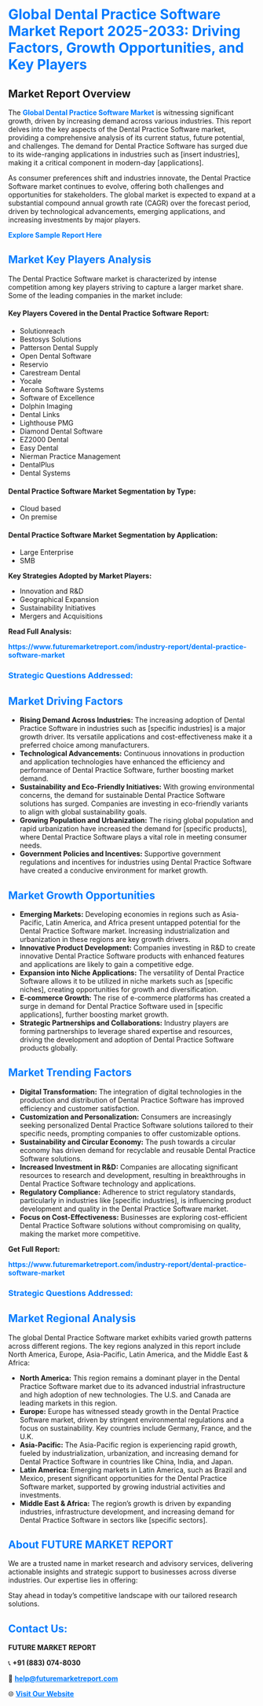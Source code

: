 <h1 style="color: #007BFF;">Global Dental Practice Software Market Report 2025-2033: Driving Factors, Growth Opportunities, and Key Players</h1>

<section id="overview">
<h2>Market Report Overview</h2>
<p>The <a href="https://www.futuremarketreport.com/industry-report/dental-practice-software-market" style="color: #007BFF; text-decoration: none;"><strong>Global Dental Practice Software Market</strong></a> is witnessing significant growth, driven by increasing demand across various industries. This report delves into the key aspects of the Dental Practice Software market, providing a comprehensive analysis of its current status, future potential, and challenges. The demand for Dental Practice Software has surged due to its wide-ranging applications in industries such as [insert industries], making it a critical component in modern-day [applications].</p>
<p>As consumer preferences shift and industries innovate, the Dental Practice Software market continues to evolve, offering both challenges and opportunities for stakeholders. The global market is expected to expand at a substantial compound annual growth rate (CAGR) over the forecast period, driven by technological advancements, emerging applications, and increasing investments by major players.</p>
</section>

<section id="overview">
<p><a href="https://www.futuremarketreport.com/request-sample/reportId=56367" style="color: #007BFF; text-decoration: none;"><strong>Explore Sample Report Here</strong></a></p>
</section>

<section id="key-players">
<h2 style="color: #007BFF;">Market Key Players Analysis</h2>
<p>The Dental Practice Software market is characterized by intense competition among key players striving to capture a larger market share. Some of the leading companies in the market include:</p>
<h4>Key Players Covered in the Dental Practice Software Report:</h4>
<ul><li>Solutionreach</li><li>Bestosys Solutions</li><li>Patterson Dental Supply</li><li>Open Dental Software</li><li>Reservio</li><li>Carestream Dental</li><li>Yocale</li><li>Aerona Software Systems</li><li>Software of Excellence</li><li>Dolphin Imaging</li><li>Dental Links</li><li>Lighthouse PMG</li><li>Diamond Dental Software</li><li>EZ2000 Dental</li><li>Easy Dental</li><li>Nierman Practice Management</li><li>DentalPlus</li><li>Dental Systems</li></ul>
<h4>Dental Practice Software Market Segmentation by Type:</h4>
<ul><li>Cloud based</li><li>On premise</li></ul>

<h4>Dental Practice Software Market Segmentation by Application:</h4>
<ul><li>Large Enterprise</li><li>SMB</li></ul>
<p><strong>Key Strategies Adopted by Market Players:</strong></p>
<ul>
<li>Innovation and R&D</li>
<li>Geographical Expansion</li>
<li>Sustainability Initiatives</li>
<li>Mergers and Acquisitions</li>
</ul>
</section>

<section>
<p><strong>Read Full Analysis: </strong></p><a href="https://www.futuremarketreport.com/industry-report/dental-practice-software-market" style="color: #007BFF; text-decoration: none;"><strong>https://www.futuremarketreport.com/industry-report/dental-practice-software-market</strong></a>
<h3 style="color: #007BFF;">Strategic Questions Addressed:</h3>
</section>

<section id="driving-factors">
<h2 style="color: #007BFF;">Market Driving Factors</h2>
<ul>
<li><strong>Rising Demand Across Industries:</strong> The increasing adoption of Dental Practice Software in industries such as [specific industries] is a major growth driver. Its versatile applications and cost-effectiveness make it a preferred choice among manufacturers.</li>
<li><strong>Technological Advancements:</strong> Continuous innovations in production and application technologies have enhanced the efficiency and performance of Dental Practice Software, further boosting market demand.</li>
<li><strong>Sustainability and Eco-Friendly Initiatives:</strong> With growing environmental concerns, the demand for sustainable Dental Practice Software solutions has surged. Companies are investing in eco-friendly variants to align with global sustainability goals.</li>
<li><strong>Growing Population and Urbanization:</strong> The rising global population and rapid urbanization have increased the demand for [specific products], where Dental Practice Software plays a vital role in meeting consumer needs.</li>
<li><strong>Government Policies and Incentives:</strong> Supportive government regulations and incentives for industries using Dental Practice Software have created a conducive environment for market growth.</li>
</ul>
</section>

<section id="growth-opportunities">
<h2 style="color: #007BFF;">Market Growth Opportunities</h2>
<ul>
<li><strong>Emerging Markets:</strong> Developing economies in regions such as Asia-Pacific, Latin America, and Africa present untapped potential for the Dental Practice Software market. Increasing industrialization and urbanization in these regions are key growth drivers.</li>
<li><strong>Innovative Product Development:</strong> Companies investing in R&D to create innovative Dental Practice Software products with enhanced features and applications are likely to gain a competitive edge.</li>
<li><strong>Expansion into Niche Applications:</strong> The versatility of Dental Practice Software allows it to be utilized in niche markets such as [specific niches], creating opportunities for growth and diversification.</li>
<li><strong>E-commerce Growth:</strong> The rise of e-commerce platforms has created a surge in demand for Dental Practice Software used in [specific applications], further boosting market growth.</li>
<li><strong>Strategic Partnerships and Collaborations:</strong> Industry players are forming partnerships to leverage shared expertise and resources, driving the development and adoption of Dental Practice Software products globally.</li>
</ul>
</section>

<section id="trending-factors">
<h2 style="color: #007BFF;">Market Trending Factors</h2>
<ul>
<li><strong>Digital Transformation:</strong> The integration of digital technologies in the production and distribution of Dental Practice Software has improved efficiency and customer satisfaction.</li>
<li><strong>Customization and Personalization:</strong> Consumers are increasingly seeking personalized Dental Practice Software solutions tailored to their specific needs, prompting companies to offer customizable options.</li>
<li><strong>Sustainability and Circular Economy:</strong> The push towards a circular economy has driven demand for recyclable and reusable Dental Practice Software solutions.</li>
<li><strong>Increased Investment in R&D:</strong> Companies are allocating significant resources to research and development, resulting in breakthroughs in Dental Practice Software technology and applications.</li>
<li><strong>Regulatory Compliance:</strong> Adherence to strict regulatory standards, particularly in industries like [specific industries], is influencing product development and quality in the Dental Practice Software market.</li>
<li><strong>Focus on Cost-Effectiveness:</strong> Businesses are exploring cost-efficient Dental Practice Software solutions without compromising on quality, making the market more competitive.</li>
</ul>
</section>

<section>
<p><strong>Get Full Report: </strong></p><a href="https://www.futuremarketreport.com/industry-report/dental-practice-software-market" style="color: #007BFF; text-decoration: none;"><strong>https://www.futuremarketreport.com/industry-report/dental-practice-software-market</strong></a>
<h3 style="color: #007BFF;">Strategic Questions Addressed:</h3>
</section>


<section id="regional-analysis">
<h2 style="color: #007BFF;">Market Regional Analysis</h2>
<p>The global Dental Practice Software market exhibits varied growth patterns across different regions. The key regions analyzed in this report include North America, Europe, Asia-Pacific, Latin America, and the Middle East & Africa:</p>
<ul>
<li><strong>North America:</strong> This region remains a dominant player in the Dental Practice Software market due to its advanced industrial infrastructure and high adoption of new technologies. The U.S. and Canada are leading markets in this region.</li>
<li><strong>Europe:</strong> Europe has witnessed steady growth in the Dental Practice Software market, driven by stringent environmental regulations and a focus on sustainability. Key countries include Germany, France, and the U.K.</li>
<li><strong>Asia-Pacific:</strong> The Asia-Pacific region is experiencing rapid growth, fueled by industrialization, urbanization, and increasing demand for Dental Practice Software in countries like China, India, and Japan.</li>
<li><strong>Latin America:</strong> Emerging markets in Latin America, such as Brazil and Mexico, present significant opportunities for the Dental Practice Software market, supported by growing industrial activities and investments.</li>
<li><strong>Middle East & Africa:</strong> The region’s growth is driven by expanding industries, infrastructure development, and increasing demand for Dental Practice Software in sectors like [specific sectors].</li>
</ul>
</section>

<footer>
<h2 style="color: #007BFF;">About FUTURE MARKET REPORT</h2>
<p>We are a trusted name in market research and advisory services, delivering actionable insights and strategic support to businesses across diverse industries. Our expertise lies in offering:</p>

<p>Stay ahead in today’s competitive landscape with our tailored research solutions.</p>

<h2 style="color: #007BFF;">Contact Us:</h2>
<p><strong>FUTURE MARKET REPORT</strong></p>
<p>📞 <strong>+91 (883) 074-8030</strong></p>
<p>📧 <strong><a href="mailto:help@futuremarketreport.com" style="color: #007BFF;">help@futuremarketreport.com</a></strong></p>
<p>🌐 <strong><a href="https://www.futuremarketreport.com/" style="color: #007BFF;">Visit Our Website</a></strong></p>
</footer>